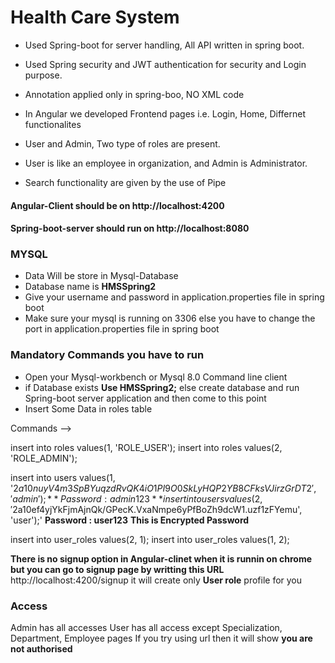# Health Care System

- Used Spring-boot for server handling, All API written in spring boot.
- Used Spring security and JWT authentication for security and Login purpose.
- Annotation applied only in spring-boo, NO XML code

- In Angular we developed Frontend pages i.e. Login, Home, Differnet functionalites
- User and Admin, Two type of roles are present.
- User is like an employee in organization, and Admin is Administrator.
- Search functionality are given by the use of Pipe


#### Angular-Client should be on http://localhost:4200
#### Spring-boot-server should run on http://localhost:8080


### MYSQL
- Data Will be store in Mysql-Database
- Database name is **HMSSpring2**
- Give your username and password in application.properties file in spring boot
- Make sure your mysql is running on 3306 else you have to change the port in application.properties file in spring boot

### Mandatory Commands you have to run

- Open your Mysql-workbench or Mysql 8.0 Command line client
- if Database exists **Use HMSSpring2;** else create database and run Spring-boot server application and then come to this point
- Insert Some Data in roles table

Commands -->

insert into roles values(1, 'ROLE_USER');
insert into roles values(2, 'ROLE_ADMIN');

insert into users values(1, '$2a$10$nuyV4m3SpBYuqzdRvQK4iO1PI9O0SkLyHQP2YB8CFksVJirzGrDT2', 'admin'); **Password : admin123**
insert into users values(2, '$2a$10$ef4yjYkFjmAjnQk/GPecK.VxaNmpe6yPfBoZh9dcW1.uzf1zFYemu', 'user');' **Password : user123**
**This is Encrypted Password**

insert into user_roles values(2, 1);
insert into user_roles values(1, 2);

**There is no signup option in Angular-clinet when it is runnin on chrome but you can go to signup page by writting this URL**
http://localhost:4200/signup
it will create only **User role** profile for you

### Access
Admin has all accesses
User has all access except Specialization, Department, Employee pages If you try using url then it will show **you are not authorised**
